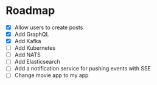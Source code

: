 <h1>Roadmap</h1>

- [x] Allow users to create posts
- [x] Add GraphQL
- [x] Add Kafka
- [ ] Add Kubernetes
- [ ] Add NATS
- [ ] Add Elasticsearch
- [ ] Add a notification service for pushing events with SSE
- [ ] Change movie app to my app
